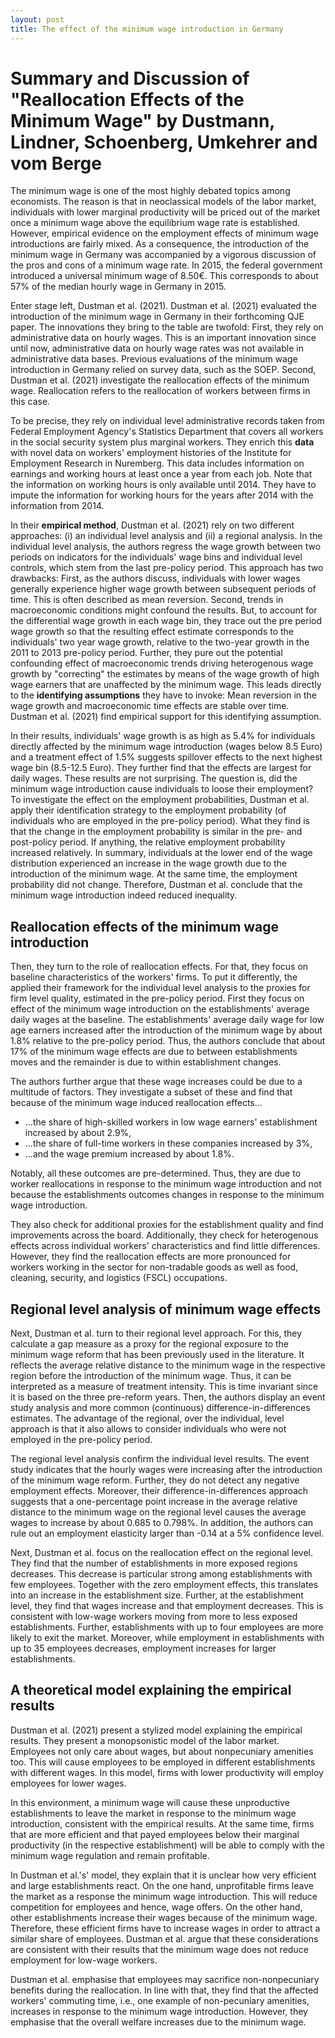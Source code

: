 ```yaml
---
layout: post
title: The effect of the minimum wage introduction in Germany
---
```


# Summary and Discussion of "Reallocation Effects of the Minimum Wage" by Dustmann, Lindner, Schoenberg, Umkehrer and vom Berge

The minimum wage is one of the most highly debated topics among economists. The reason is that in neoclassical models of the labor market, individuals with lower marginal productivity will be priced out of the market once a minimum wage above the equilibrium wage rate is established. However, empirical evidence on the employment effects of minimum wage introductions are fairly mixed. As a consequence, the introduction of the minimum wage in Germany was accompanied by a vigorous discussion of the pros and cons of a minimum wage rate. In 2015, the federal government introduced a universal minimum wage of 8.50€. This corresponds to about 57% of the median hourly wage in Germany in 2015.

Enter stage left, Dustman et al. (2021). Dustman et al. (2021) evaluated the introduction of the minimum wage in Germany in their forthcoming QJE paper. The innovations they bring to the table are twofold: First, they rely on administrative data on hourly wages. This is an important innovation since until now, administrative data on hourly wage rates was not available in administrative data bases. Previous evaluations of the minimum wage introduction in Germany relied on survey data, such as the SOEP. Second, Dustman et al. (2021) investigate the reallocation effects of the minimum wage. Reallocation refers to the reallocation of workers between firms in this case.

To be precise, they rely on individual level administrative records taken from Federal Employment Agency's Statistics Department that covers all workers in the social security system plus marginal workers. They enrich this **data** with novel data on workers' employment histories of the Institute for Employment Research in Nuremberg. This data includes information on earnings and working hours at least once a year from each job. Note that the information on working hours is only available until 2014. They have to impute the information for working hours for the years after 2014 with the information from 2014.

In their **empirical method**, Dustman et al. (2021) rely on two different approaches: (i) an individual level analysis and (ii) a regional analysis. In the individual level analysis, the authors regress the wage growth between two periods on indicators for the individuals' wage bins and individual level controls, which stem from the last pre-policy period. This approach has two drawbacks: First, as the authors discuss, individuals with lower wages generally experience higher wage growth between subsequent periods of time. This is often described as mean reversion. Second, trends in macroeconomic conditions might confound the results. But, to account for the differential wage growth in each wage bin, they trace out the pre period wage growth so that the resulting effect estimate corresponds to the individuals' two year wage growth, relative to the two-year growth in the 2011 to 2013 pre-policy period. Further, they pure out the potential confounding effect of macroeconomic trends driving heterogenous wage growth by "correcting" the estimates by means of the wage growth of high wage earners that are unaffected by the minimum wage. This leads directly to the **identifying assumptions** they have to invoke: Mean reversion in the wage growth and macroeconomic time effects are stable over time. Dustman et al. (2021) find empirical support for this identifying assumption.

In their results, individuals' wage growth is as high as 5.4% for individuals directly affected by the minimum wage introduction (wages below 8.5 Euro) and a treatment effect of 1.5% suggests spillover effects to the next highest wage bin (8.5-12.5 Euro). They further find that the effects are largest for daily wages. These results are not surprising. The question is, did the minimum wage introduction cause individuals to loose their employment? To investigate the effect on the employment probabilities, Dustman et al. apply their identification strategy to the employment probability (of individuals who are employed in the pre-policy period). What they find is that the change in the employment probability is similar in the pre- and post-policy period. If anything, the relative employment probability increased relatively. In summary, individuals at the lower end of the wage distribution experienced an increase in the wage growth due to the introduction of the minimum wage. At the same time, the employment probability did not change. Therefore, Dustman et al. conclude that the minimum wage introduction indeed reduced inequality.

## Reallocation effects of the minimum wage introduction

Then, they turn to the role of reallocation effects. For that, they focus on baseline characteristics of the workers' firms. To put it differently, the applied their framework for the individual level analysis to the proxies for firm level quality, estimated in the pre-policy period. First they focus on effect of the minimum wage introduction on the establishments' average daily wages at the baseline. The establishments' average daily wage for low age earners increased after the introduction of the minimum wage by about 1.8% relative to the pre-policy period. Thus, the authors conclude that about 17% of the minimum wage effects are due to between establishments moves and the remainder is due to within establishment changes.

The authors further argue that these wage increases could be due to a multitude of factors. They investigate a subset of these and find that because of the minimum wage induced reallocation effects...

* ...the share of high-skilled workers in low wage earners' establishment increased by about 2.9%,
* ...the share of full-time workers in these companies increased by 3%,
* ...and the wage premium increased by about 1.8%.

Notably, all these outcomes are pre-determined. Thus, they are due to worker reallocations in response to the minimum wage introduction and not because the establishments outcomes changes in response to the minimum wage introduction.

They also check for additional proxies for the establishment quality and find improvements across the board. Additionally, they check for heterogenous effects across individual workers' characteristics and find little differences. However, they find the reallocation effects are more pronounced for workers working in the sector for non-tradable goods as well as food, cleaning, security, and logistics (FSCL) occupations.

## Regional level analysis of minimum wage effects

Next, Dustman et al. turn to their regional level approach. For this, they calculate a gap measure as a proxy for the regional exposure to the minimum wage reform that has been previously used in the literature. It reflects the average relative distance to the minimum wage in the respective region before the introduction of the minimum wage. Thus, it can be interpreted as a measure of treatment intensity. This is time invariant since it is based on the three pre-reform years. Then, the authors display an event study analysis and more common (continuous) difference-in-differences estimates. The advantage of the regional, over the individual, level approach is that it also allows to consider individuals who were not employed in the pre-policy period.

The regional level analysis confirm the individual level results. The event study indicates that the hourly wages were increasing after the introduction of the minimum wage reform. Further, they do not detect any negative employment effects. Moreover, their difference-in-differences approach suggests that a one-percentage point increase in the average relative distance to the minimum wage on the regional level causes the average wages to increase by about 0.685 to 0.798%. In addition, the authors can rule out an employment elasticity larger than -0.14 at a 5% confidence level.

Next, Dustman et al. focus on the reallocation effect on the regional level. They find that the number of establishments in more exposed regions decreases. This decrease is particular strong among establishments with few employees. Together with the zero employment effects, this translates into an increase in the establishment size. Further, at the establishment level, they find that wages increase and that employment decreases. This is consistent with low-wage workers moving from more to less exposed establishments. Further, establishments with up to four employees are more likely to exit the market. Moreover, while employment in establishments with up to 35 employees decreases, employment increases for larger establishments.

## A theoretical model explaining the empirical results

Dustman et al. (2021) present a stylized model explaining the empirical results. They present a monopsonistic model of the labor market. Employees not only care about wages, but about nonpecuniary amenities too. This will cause employees to be employed in different establishments with different wages. In this model, firms with lower productivity will employ employees for lower wages.

In this environment, a minimum wage will cause these unproductive establishments to leave the market in response to the minimum wage introduction, consistent with the empirical results. At the same time, firms that are more efficient and that payed employees below their marginal productivity (in the respective establishment) will be able to comply with the minimum wage regulation and remain profitable.

In Dustman et al.'s' model, they explain that it is unclear how very efficient and large establishments react. On the one hand, unprofitable firms leave the market as a response the minimum wage introduction. This will reduce competition for employees and hence, wage offers. On the other hand, other establishments increase their wages because of the minimum wage. Therefore, these efficient firms have to increase wages in order to attract a similar share of employees. Dustman et al. argue that these considerations are consistent with their results that the minimum wage does not reduce employment for low-wage workers.

Dustman et al. emphasise that employees may sacrifice non-nonpecuniary benefits during the reallocation. In line with that, they find that the affected workers' commuting time, i.e., one example of non-pecuniary amenities, increases in response to the minimum wage introduction. However, they emphasise that the overall welfare increases due to the minimum wage.
